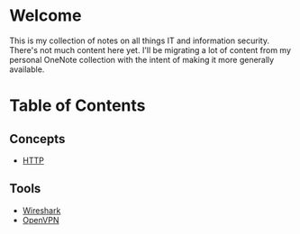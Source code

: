 # Welcome
This is my collection of notes on all things IT and information security. There's not much content here yet. I'll be migrating a lot of content from my personal OneNote collection with the intent of making it more generally available.  

# Table of Contents
## Concepts
- [HTTP](/topics/concepts/http/http-basics/index.md)
## Tools
- [Wireshark]()
- [OpenVPN]()
